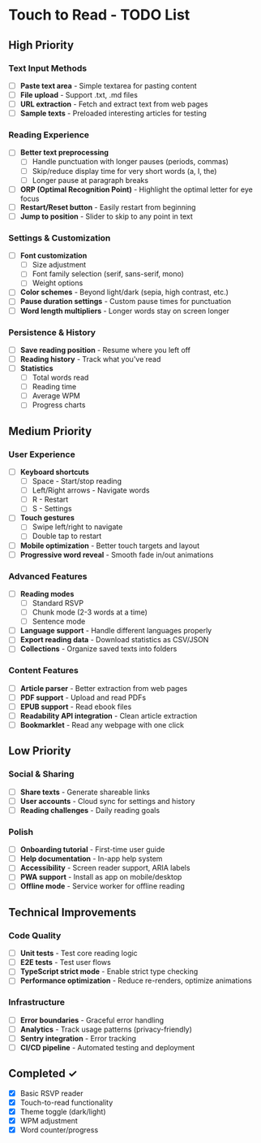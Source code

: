 # Touch to Read - TODO List

## High Priority

### Text Input Methods
- [ ] **Paste text area** - Simple textarea for pasting content
- [ ] **File upload** - Support .txt, .md files
- [ ] **URL extraction** - Fetch and extract text from web pages
- [ ] **Sample texts** - Preloaded interesting articles for testing

### Reading Experience
- [ ] **Better text preprocessing**
  - [ ] Handle punctuation with longer pauses (periods, commas)
  - [ ] Skip/reduce display time for very short words (a, I, the)
  - [ ] Longer pause at paragraph breaks
- [ ] **ORP (Optimal Recognition Point)** - Highlight the optimal letter for eye focus
- [ ] **Restart/Reset button** - Easily restart from beginning
- [ ] **Jump to position** - Slider to skip to any point in text

### Settings & Customization
- [ ] **Font customization**
  - [ ] Size adjustment
  - [ ] Font family selection (serif, sans-serif, mono)
  - [ ] Weight options
- [ ] **Color schemes** - Beyond light/dark (sepia, high contrast, etc.)
- [ ] **Pause duration settings** - Custom pause times for punctuation
- [ ] **Word length multipliers** - Longer words stay on screen longer

### Persistence & History
- [ ] **Save reading position** - Resume where you left off
- [ ] **Reading history** - Track what you've read
- [ ] **Statistics**
  - [ ] Total words read
  - [ ] Reading time
  - [ ] Average WPM
  - [ ] Progress charts

## Medium Priority

### User Experience
- [ ] **Keyboard shortcuts**
  - [ ] Space - Start/stop reading
  - [ ] Left/Right arrows - Navigate words
  - [ ] R - Restart
  - [ ] S - Settings
- [ ] **Touch gestures**
  - [ ] Swipe left/right to navigate
  - [ ] Double tap to restart
- [ ] **Mobile optimization** - Better touch targets and layout
- [ ] **Progressive word reveal** - Smooth fade in/out animations

### Advanced Features
- [ ] **Reading modes**
  - [ ] Standard RSVP
  - [ ] Chunk mode (2-3 words at a time)
  - [ ] Sentence mode
- [ ] **Language support** - Handle different languages properly
- [ ] **Export reading data** - Download statistics as CSV/JSON
- [ ] **Collections** - Organize saved texts into folders

### Content Features
- [ ] **Article parser** - Better extraction from web pages
- [ ] **PDF support** - Upload and read PDFs
- [ ] **EPUB support** - Read ebook files
- [ ] **Readability API integration** - Clean article extraction
- [ ] **Bookmarklet** - Read any webpage with one click

## Low Priority

### Social & Sharing
- [ ] **Share texts** - Generate shareable links
- [ ] **User accounts** - Cloud sync for settings and history
- [ ] **Reading challenges** - Daily reading goals

### Polish
- [ ] **Onboarding tutorial** - First-time user guide
- [ ] **Help documentation** - In-app help system
- [ ] **Accessibility** - Screen reader support, ARIA labels
- [ ] **PWA support** - Install as app on mobile/desktop
- [ ] **Offline mode** - Service worker for offline reading

## Technical Improvements

### Code Quality
- [ ] **Unit tests** - Test core reading logic
- [ ] **E2E tests** - Test user flows
- [ ] **TypeScript strict mode** - Enable strict type checking
- [ ] **Performance optimization** - Reduce re-renders, optimize animations

### Infrastructure
- [ ] **Error boundaries** - Graceful error handling
- [ ] **Analytics** - Track usage patterns (privacy-friendly)
- [ ] **Sentry integration** - Error tracking
- [ ] **CI/CD pipeline** - Automated testing and deployment

## Completed ✓
- [x] Basic RSVP reader
- [x] Touch-to-read functionality
- [x] Theme toggle (dark/light)
- [x] WPM adjustment
- [x] Word counter/progress
